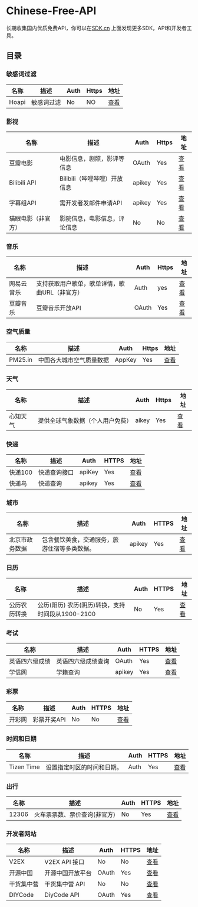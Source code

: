 # Chinese-Free-API
长期收集国内优质免费API，你可以在[SDK.cn](https://sdk.cn) 上面发现更多SDK，API和开发者工具。

## 目录

### 敏感词过滤
|名称|描述|Auth|Https|地址|
|---|---|---|---|---|
|Hoapi|敏感词过滤|No|NO|[查看](http://www.hoapi.com/index.php/Home/Index/demo)|

### 影视
|名称|描述|Auth|Https|地址|
|---|---|---|---|---|
|豆瓣电影|电影信息，剧照，影评等信息|OAuth|Yes|[查看](https://developers.douban.com/wiki/?title=guide)|
|Bilibili API|Bilibili（哔哩哔哩）开放信息|apikey|Yes|[查看](https://github.com/fython/BilibiliAPIDocs)|
|字幕组API|需开发者发邮件申请API|apikey|Yes|[查看](http://www.zimuzu.tv/)|
|猫眼电影（非官方）|影院信息，电影信息，评论信息|No|No|[查看](http://www.jianshu.com/p/9855610eb1d4)|

### 音乐
|名称|描述|Auth|Https|地址|
|---|---|---|---|---|
|网易云音乐|支持获取用户歌单，歌单详情，歌曲URL（非官方）|Auth|yes|[查看](https://github.com/darknessomi/musicbox/wiki/%E7%BD%91%E6%98%93%E4%BA%91%E9%9F%B3%E4%B9%90%E6%96%B0%E7%89%88WebAPI%E5%88%86%E6%9E%90%E3%80%82)|
|豆瓣音乐|豆瓣音乐开放API|OAuth|Yes|[查看](https://developers.douban.com/wiki/?title=music_v2)|

### 空气质量
|名称|描述|Auth|Https|地址| 
|---|---|---|---|---|
|PM25.in|中国各大城市空气质量数据|AppKey|Yes|[查看](http://www.pm25.in/api_doc)|

### 天气
|名称|描述|Auth|Https|地址| 
|---|---|---|---|---|
|心知天气|提供全球气象数据（个人用户免费）|aikey|Yes|[查看](https://www.seniverse.com/doc)|

### 快递
|名称|描述|Auth|HTTPS|地址|
|---|---|---|---|---|
|快递100| 快递查询接口|apiKey|Yes|[查看](https://www.kuaidi100.com/openapi/applyapi.shtml)|
|快递鸟|快递查询|apikey|Yes|[查看](http://www.kdniao.com/api-track)|

### 城市
|名称|描述|Auth|HTTPS|地址|
|---|---|---|---|---|
|北京市政务数据|包含餐饮美食，交通服务，旅游住宿等多类数据。|apikey|Yes|[查看](http://www.bjdata.gov.cn/jkfb/jkazt/jk_jjjs/index.htm)|

### 日历
|名称|描述|Auth|HTTPS|地址|
|---|---|---|---|---|
|公历农历转换|公历(阳历) 农历(阴历)转换，支持时间段从1900-2100|No|Yes|[查看](https://github.com/isee15/Lunar-Solar-Calendar-Converter)|

### 考试
|名称|描述|Auth|HTTPS|地址|
|---|---|---|---|---|
|英语四六级成绩|英语四六级成绩查询|OAuth|Yes|[查看](https://cet.lenshen.com/)|
|学信网|学籍查询|apikey|Yes|[查看](https://zhaolu1.gitbooks.io/open_platform/content/%E5%AD%A6%E4%BF%A1%E7%BD%91API.html)|

### 彩票
|名称|描述|Auth|HTTPS|地址|
|---|---|---|---|---|
|开彩网|彩票开奖API|No|No|[查看](http://www.opencai.net/apifree/)|

### 时间和日期
|名称|描述|Auth|HTTPS|地址|
|---|---|---|---|---|
|Tizen Time|设置指定时区的时间和日期。|Auth|Yes|[查看](https://developer.tizen.org/zh-hans/community/tip-tech/time-api-guide)|

### 出行
|名称|描述|Auth|HTTPS|地址|
|---|---|---|---|---|
|12306|火车票票数、票价查询(非官方)|No|Yes|[查看](https://github.com/jokermonn/-Api/blob/master/12306.md)|

### 开发者网站
|名称|描述|Auth|HTTPS|地址|
|---|---|---|---|---|
|V2EX|V2EX API 接口|No|No|[查看](https://www.v2ex.com/p/7v9TEc53)|
|开源中国|开源中国开放平台|OAuth|Yes|[查看](http://www.oschina.net/openapi)|
|干货集中营|干货集中营 API|No|No|[查看](http://gank.io/api)|
|DIYCode|DiyCode API|OAuth|Yes|[查看](https://www.diycode.cc/api)|

